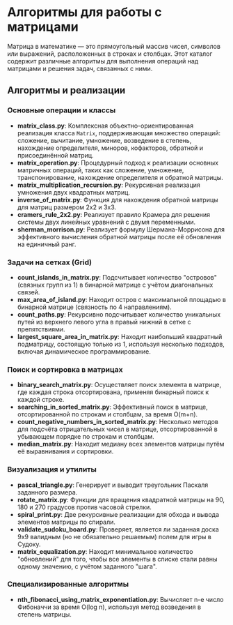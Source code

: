# Алгоритмы для работы с матрицами

Матрица в математике — это прямоугольный массив чисел, символов или выражений, расположенных в строках и столбцах. Этот каталог содержит различные алгоритмы для выполнения операций над матрицами и решения задач, связанных с ними.

## Алгоритмы и реализации

### Основные операции и классы
*   **matrix\_class.py**: Комплексная объектно-ориентированная реализация класса `Matrix`, поддерживающая множество операций: сложение, вычитание, умножение, возведение в степень, нахождение определителя, миноров, кофакторов, обратной и присоединённой матриц.
*   **matrix\_operation.py**: Процедурный подход к реализации основных матричных операций, таких как сложение, умножение, транспонирование, нахождение определителя и обратной матрицы.
*   **matrix\_multiplication\_recursion.py**: Рекурсивная реализация умножения двух квадратных матриц.
*   **inverse\_of\_matrix.py**: Функция для нахождения обратной матрицы для матриц размером 2x2 и 3x3.
*   **cramers\_rule\_2x2.py**: Реализует правило Крамера для решения системы двух линейных уравнений с двумя переменными.
*   **sherman\_morrison.py**: Реализует формулу Шермана-Моррисона для эффективного вычисления обратной матрицы после её обновления на единичный ранг.

### Задачи на сетках (Grid)
*   **count\_islands\_in\_matrix.py**: Подсчитывает количество "островов" (связных групп из 1) в бинарной матрице с учётом диагональных связей.
*   **max\_area\_of\_island.py**: Находит остров с максимальной площадью в бинарной матрице (связность по 4 направлениям).
*   **count\_paths.py**: Рекурсивно подсчитывает количество уникальных путей из верхнего левого угла в правый нижний в сетке с препятствиями.
*   **largest\_square\_area\_in\_matrix.py**: Находит наибольший квадратный подматрицу, состоящую только из 1, используя несколько подходов, включая динамическое программирование.

### Поиск и сортировка в матрицах
*   **binary\_search\_matrix.py**: Осуществляет поиск элемента в матрице, где каждая строка отсортирована, применяя бинарный поиск к каждой строке.
*   **searching\_in\_sorted\_matrix.py**: Эффективный поиск в матрице, отсортированной по строкам и столбцам, за время O(m+n).
*   **count\_negative\_numbers\_in\_sorted\_matrix.py**: Несколько методов для подсчёта отрицательных чисел в матрице, отсортированной в убывающем порядке по строкам и столбцам.
*   **median\_matrix.py**: Находит медиану всех элементов матрицы путём её выравнивания и сортировки.

### Визуализация и утилиты
*   **pascal\_triangle.py**: Генерирует и выводит треугольник Паскаля заданного размера.
*   **rotate\_matrix.py**: Функции для вращения квадратной матрицы на 90, 180 и 270 градусов против часовой стрелки.
*   **spiral\_print.py**: Две рекурсивные реализации для обхода и вывода элементов матрицы по спирали.
*   **validate\_sudoku\_board.py**: Проверяет, является ли заданная доска 9x9 валидным (но не обязательно решаемым) полем для игры в Судоку.
*   **matrix\_equalization.py**: Находит минимальное количество "обновлений" для того, чтобы все элементы в списке стали равны одному значению, с учётом заданного "шага".

### Специализированные алгоритмы
*   **nth\_fibonacci\_using\_matrix\_exponentiation.py**: Вычисляет n-е число Фибоначчи за время O(log n), используя метод возведения в степень матрицы.
